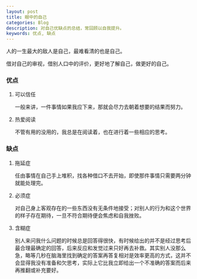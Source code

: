 ```yaml
---
layout: post
title: 眼中的自己
categories: Blog
description: 对自己优缺点的总结，常回顾以自我提升。
keywords: 优点, 缺点
---
```


人的一生最大的敌人是自己，最难看清的也是自己。

借对自己的审视，借别人口中的评价，更好地了解自己，做更好的自己。

### 优点

1. 可以信任  

    一般来讲，一件事情如果我应下来，那就会尽力去朝着想要的结果而努力。

2. 热爱阅读

    不管有用的没用的，我总是在阅读着，也在进行着一些相应的思考。

### 缺点

1. 拖延症  

    任由事情在自己手上堆积，找各种借口不去开始，即使那件事情只需要两分钟就能处理完。

2. 必须症  

    对自己身上客观存在的一些东西没有无条件地接受；对别人的行为和这个世界的样子存在期待，一旦不符合期待便会焦虑和自我挫败。

3. 含糊症  

    别人来问我什么问题的时候总是回答得很快，有时候给出的并不是经过思考后最合理最确定的回答，后来反应和发觉过来只好再去补救。其实别人没那么急，略等几秒在脑海里找到确定的答案再答复相对是效率更高的方式，这并不会显得我没有准备和欠思考，实际上它比我立即给出一个不准确的答案而后来再推翻或补充要好。
